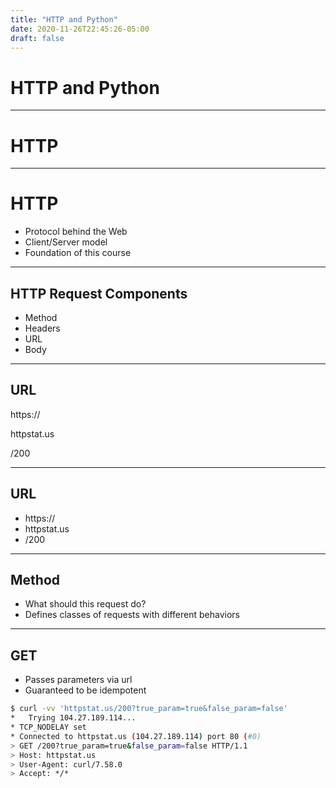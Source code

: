 ```yaml
---
title: "HTTP and Python"
date: 2020-11-26T22:45:26-05:00
draft: false
---
```


# HTTP and Python

----
<!-- .slide: data-auto-animate -->
# HTTP
---
<!-- .slide: data-auto-animate -->
# HTTP

- Protocol behind the Web
- Client/Server model
- Foundation of this course

----
## HTTP Request Components

- Method
- Headers
- URL
- Body

----
<!-- .slide: data-auto-animate -->
## URL

https:// <!-- .element: style="margin:0;float:left;display:inline" -->

httpstat.us <!-- .element: style="margin:0;float:left;display:inline" -->

/200 <!-- .element: style="margin:0;float:left;display:inline" -->

---
<!-- .slide: data-auto-animate -->
## URL

- https://
- httpstat.us
- /200

----
## Method

- What should this request do?
- Defines classes of requests with different behaviors

---
## GET

- Passes parameters via url
- Guaranteed to be idempotent

```bash
$ curl -vv 'httpstat.us/200?true_param=true&false_param=false'
*   Trying 104.27.189.114...
* TCP_NODELAY set
* Connected to httpstat.us (104.27.189.114) port 80 (#0)
> GET /200?true_param=true&false_param=false HTTP/1.1
> Host: httpstat.us
> User-Agent: curl/7.58.0
> Accept: */*
```
